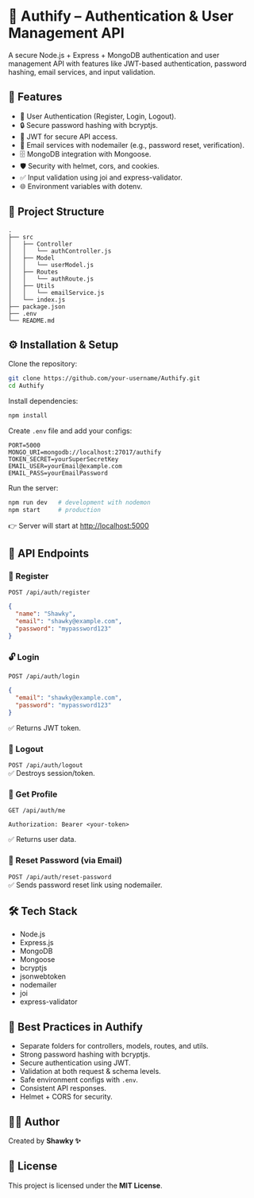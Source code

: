 # 🔐 Authify – Authentication & User Management API

A secure Node.js + Express + MongoDB authentication and user management API with features like JWT-based authentication, password hashing, email services, and input validation.

## 🚀 Features

- 🔑 User Authentication (Register, Login, Logout).
- 🔒 Secure password hashing with bcryptjs.
- 🪪 JWT for secure API access.
- 📧 Email services with nodemailer (e.g., password reset, verification).
- 🗄️ MongoDB integration with Mongoose.
- 🛡️ Security with helmet, cors, and cookies.
- ✅ Input validation using joi and express-validator.
- 🌐 Environment variables with dotenv.

## 📂 Project Structure

```
.
├── src
│   ├── Controller
│   │   └── authController.js
│   ├── Model
│   │   └── userModel.js
│   ├── Routes
│   │   └── authRoute.js
│   ├── Utils
│   │   └── emailService.js
│   └── index.js
├── package.json
├── .env
└── README.md
```

## ⚙️ Installation & Setup

Clone the repository:

```bash
git clone https://github.com/your-username/Authify.git
cd Authify
```

Install dependencies:

```bash
npm install
```

Create `.env` file and add your configs:

```env
PORT=5000
MONGO_URI=mongodb://localhost:27017/authify
TOKEN_SECRET=yourSuperSecretKey
EMAIL_USER=yourEmail@example.com
EMAIL_PASS=yourEmailPassword
```

Run the server:

```bash
npm run dev   # development with nodemon
npm start     # production
```

👉 Server will start at [http://localhost:5000](http://localhost:5000)

## 🔑 API Endpoints

### 📝 Register

`POST /api/auth/register`

```json
{
  "name": "Shawky",
  "email": "shawky@example.com",
  "password": "mypassword123"
}
```

### 🔓 Login

`POST /api/auth/login`

```json
{
  "email": "shawky@example.com",
  "password": "mypassword123"
}
```

✅ Returns JWT token.

### 🚪 Logout

`POST /api/auth/logout`  
✅ Destroys session/token.

### 👤 Get Profile

`GET /api/auth/me`

```
Authorization: Bearer <your-token>
```

✅ Returns user data.

### 🔄 Reset Password (via Email)

`POST /api/auth/reset-password`  
✅ Sends password reset link using nodemailer.

## 🛠️ Tech Stack

- Node.js
- Express.js
- MongoDB
- Mongoose
- bcryptjs
- jsonwebtoken
- nodemailer
- joi
- express-validator

## 📌 Best Practices in Authify

- Separate folders for controllers, models, routes, and utils.
- Strong password hashing with bcryptjs.
- Secure authentication using JWT.
- Validation at both request & schema levels.
- Safe environment configs with `.env`.
- Consistent API responses.
- Helmet + CORS for security.

## 👨‍💻 Author

Created by **Shawky ✨**

## 📜 License

This project is licensed under the **MIT License**.
